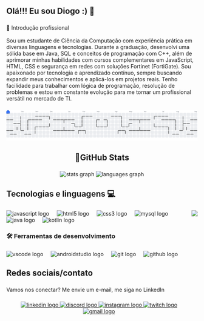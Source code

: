 <h2 align="left">Olá!!! Eu sou Diogo :) 🌙</h2>

###

<p align="left">🎯 Introdução profissional<br><br>Sou um estudante de Ciência da Computação com experiência prática em diversas linguagens e tecnologias. Durante a graduação, desenvolvi uma sólida base em Java, SQL e conceitos de programação com C++, além de aprimorar minhas habilidades com cursos complementares em JavaScript, HTML, CSS e segurança em redes com soluções Fortinet (FortiGate). Sou apaixonado por tecnologia e aprendizado contínuo, sempre buscando expandir meus conhecimentos e aplicá-los em projetos reais. Tenho facilidade para trabalhar com lógica de programação, resolução de problemas e estou em constante evolução para me tornar um profissional versátil no mercado de TI.</p>

###

<picture>
  <source media="(prefers-color-scheme: dark)" srcset="https://raw.githubusercontent.com/DioohReis/DioohReis/output/pacman-contribution-graph-dark.svg">
  <source media="(prefers-color-scheme: light)" srcset="https://raw.githubusercontent.com/DioohReis/DioohReis/output/pacman-contribution-graph.svg">
  <img alt="pacman contribution graph" src="https://raw.githubusercontent.com/DioohReis/DioohReis/output/pacman-contribution-graph.svg">
</picture>

###

<h2 align="center">🌙GitHub Stats</h2>

###

<div align="center">
  <img src="https://github-readme-stats.vercel.app/api?username=DioohReis&hide_title=false&hide_rank=false&show_icons=true&include_all_commits=true&count_private=true&disable_animations=false&theme=dracula&locale=en&hide_border=false&order=1" height="150" alt="stats graph"  />
  <img src="https://github-readme-stats.vercel.app/api/top-langs?username=DioohReis&locale=en&hide_title=false&layout=compact&card_width=320&langs_count=5&theme=dracula&hide_border=false&order=2" height="150" alt="languages graph"  />
</div>

###

<h2 align="left">Tecnologias e linguagens 💻</h2>

###

<img align="right" height="300" src="https://media0.giphy.com/media/v1.Y2lkPTc5MGI3NjExOHJmd2pxZXdjOTkwN3RwYW12Ym02dzI4eDR4dDhwcG9lbW5pOW1xciZlcD12MV9pbnRlcm5hbF9naWZfYnlfaWQmY3Q9Zw/bGgsc5mWoryfgKBx1u/giphy.gif"  />

###

<div align="left">
  <img src="https://cdn.jsdelivr.net/gh/devicons/devicon/icons/javascript/javascript-original.svg" height="40" alt="javascript logo"  />
  <img width="12" />
  <img src="https://cdn.jsdelivr.net/gh/devicons/devicon/icons/html5/html5-original.svg" height="40" alt="html5 logo"  />
  <img width="12" />
  <img src="https://cdn.jsdelivr.net/gh/devicons/devicon/icons/css3/css3-original.svg" height="40" alt="css3 logo"  />
  <img width="12" />
  <img src="https://cdn.jsdelivr.net/gh/devicons/devicon/icons/mysql/mysql-original.svg" height="40" alt="mysql logo"  />
  <img width="12" />
  <img src="https://cdn.jsdelivr.net/gh/devicons/devicon/icons/java/java-original.svg" height="40" alt="java logo"  />
  <img width="12" />
  <img src="https://cdn.jsdelivr.net/gh/devicons/devicon/icons/kotlin/kotlin-original.svg" height="40" alt="kotlin logo"  />
</div>

###

<h3 align="left">🛠️ Ferramentas de desenvolvimento</h3>

###

<div align="left">
  <img src="https://skillicons.dev/icons?i=vscode" height="40" alt="vscode logo"  />
  <img width="12" />
  <img src="https://cdn.jsdelivr.net/gh/devicons/devicon/icons/androidstudio/androidstudio-original.svg" height="40" alt="androidstudio logo"  />
  <img width="12" />
  <img src="https://cdn.jsdelivr.net/gh/devicons/devicon/icons/git/git-original.svg" height="40" alt="git logo"  />
  <img width="12" />
  <img src="https://cdn.jsdelivr.net/gh/devicons/devicon/icons/github/github-original.svg" height="40" alt="github logo"  />
</div>

###

<h2 align="left">Redes sociais/contato</h2>

###

<p align="left">Vamos nos conectar? Me envie um e-mail, me siga no LinkedIn</p>

###

<div align="center">
  <a href="https://www.linkedin.com/in/diogo-guilherme-de-assis-reis-95b11624b/?trk=opento_sprofile_details" target="_blank">
    <img src="https://img.shields.io/static/v1?message=LinkedIn&logo=linkedin&label=&color=0077B5&logoColor=white&labelColor=&style=for-the-badge" height="24" alt="linkedin logo"  />
  </a>
  <a href="https://discord.gg/G3rxCj56" target="_blank">
    <img src="https://img.shields.io/static/v1?message=Discord&logo=discord&label=&color=7289DA&logoColor=white&labelColor=&style=for-the-badge" height="24" alt="discord logo"  />
  </a>
  <a href="https://www.instagram.com/diooh_shadows/" target="_blank">
    <img src="https://img.shields.io/static/v1?message=Instagram&logo=instagram&label=&color=E4405F&logoColor=white&labelColor=&style=for-the-badge" height="24" alt="instagram logo"  />
  </a>
  <a href="https://www.twitch.tv/dioohshadowss" target="_blank">
    <img src="https://img.shields.io/static/v1?message=Twitch&logo=twitch&label=&color=9146FF&logoColor=white&labelColor=&style=for-the-badge" height="24" alt="twitch logo"  />
  </a>
  <a href="diogo.gareis@gmail.com" target="_blank">
    <img src="https://img.shields.io/static/v1?message=Gmail&logo=gmail&label=&color=D14836&logoColor=white&labelColor=&style=for-the-badge" height="24" alt="gmail logo"  />
  </a>
</div>

###
